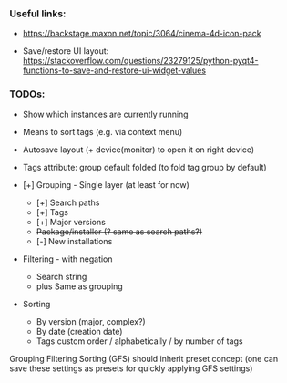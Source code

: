### Useful links:
* https://backstage.maxon.net/topic/3064/cinema-4d-icon-pack

* Save/restore UI layout: https://stackoverflow.com/questions/23279125/python-pyqt4-functions-to-save-and-restore-ui-widget-values

### TODOs:
* Show which instances are currently running
* Means to sort tags (e.g. via context menu)
* Autosave layout (+ device(monitor) to open it on right device)
* Tags attribute: group default folded (to fold tag group by default)

* [+] Grouping - Single layer (at least for now)
	* [+] Search paths
	* [+] Tags
	* [+] Major versions
	* ~~Package/installer (? same as search paths?)~~
	* [-] New installations

* Filtering - with negation
	* Search string
	* plus Same as grouping

* Sorting
	* By version (major, complex?)
	* By date (creation date)
	* Tags custom order / alphabetically / by number of tags

Grouping Filtering Sorting (GFS) should inherit preset concept (one can save these settings as presets for quickly applying GFS settings)